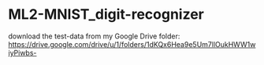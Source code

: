 # ML2-MNIST_digit-recognizer

download the test-data from my Google Drive folder: https://drive.google.com/drive/u/1/folders/1dKQx6Hea9e5Um7llOukHWW1wiyPiwbs-
